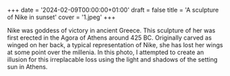 +++
date = '2024-02-09T00:00:00+01:00'
draft = false
title = 'A sculpture of Nike in sunset'
cover = '1.jpeg'
+++

Nike was goddess of victory in ancient Greece. This sculpture of her was first erected in the Agora of Athens around 425 BC. Originally carved as winged on her back, a typical representation of Nike, she has lost her wings at some point over the millenia. In this photo, I attempted to create an illusion for this irreplacable loss using the light and shadows of the setting sun in Athens.

